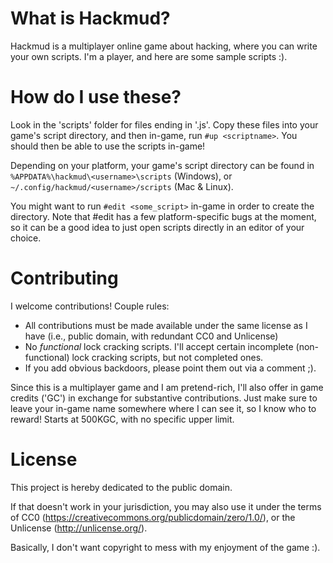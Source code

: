 # What is Hackmud?

Hackmud is a multiplayer online game about hacking, where you can write your own scripts. I'm a player, and here are some sample scripts :).

# How do I use these?

Look in the 'scripts' folder for files ending in '.js'. Copy these files into your game's script directory, and then in-game, run `#up <scriptname>`. You should then be able to use the scripts in-game!

Depending on your platform, your game's script directory can be found in `%APPDATA%\hackmud\<username>\scripts` (Windows), or `~/.config/hackmud/<username>/scripts` (Mac & Linux).

You might want to run `#edit <some_script>` in-game in order to create the directory. Note that #edit has a few platform-specific bugs at the moment, so it can be a good idea to just open scripts directly in an editor of your choice.

# Contributing

I welcome contributions! Couple rules:

* All contributions must be made available under the same license as I have (i.e., public domain, with redundant CC0 and Unlicense)
* No _functional_ lock cracking scripts. I'll accept certain incomplete (non-functional) lock cracking scripts, but not completed ones.
* If you add obvious backdoors, please point them out via a comment ;).

Since this is a multiplayer game and I am pretend-rich, I'll also offer in game credits ('GC') in exchange for substantive contributions. Just make sure to leave your in-game name somewhere where I can see it, so I know who to reward! Starts at 500KGC, with no specific upper limit.

# License

This project is hereby dedicated to the public domain.

If that doesn't work in your jurisdiction, you may also use it under the terms of CC0 (https://creativecommons.org/publicdomain/zero/1.0/), or the Unlicense (http://unlicense.org/).

Basically, I don't want copyright to mess with my enjoyment of the game :).
